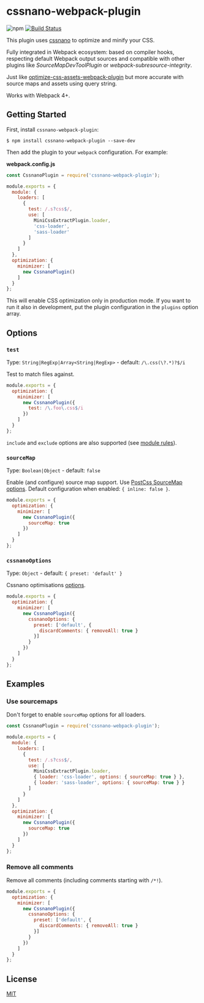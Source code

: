 # cssnano-webpack-plugin

![npm](https://img.shields.io/npm/v/cssnano-webpack-plugin)
[![Build Status](https://travis-ci.org/lneveu/cssnano-webpack-plugin.svg?branch=master)](https://travis-ci.org/lneveu/cssnano-webpack-plugin)

This plugin uses [cssnano](https://cssnano.co) to optimize and minify your CSS.

Fully integrated in Webpack ecosystem: based on compiler hooks, respecting default Webpack output sources and compatible with other plugins like *SourceMapDevToolPlugin* or *webpack-subresource-integrity*.

Just like [optimize-css-assets-webpack-plugin](https://github.com/NMFR/optimize-css-assets-webpack-plugin) but more accurate with source maps and assets using query string.

Works with Webpack 4+.

## Getting Started

First, install `cssnano-webpack-plugin`:

```console
$ npm install cssnano-webpack-plugin --save-dev
```

Then add the plugin to your `webpack` configuration. For example:

**webpack.config.js**

```js
const CssnanoPlugin = require('cssnano-webpack-plugin');

module.exports = {
  module: {
    loaders: [
      {
        test: /.s?css$/,
        use: [
          MiniCssExtractPlugin.loader,
          'css-loader',
          'sass-loader'
        ]
      }
    ]
  },
  optimization: {
    minimizer: [
      new CssnanoPlugin()
    ]
  }
};
```

This will enable CSS optimization only in production mode. If you want to run it also in development, put the plugin configuration in the `plugins` option array.

## Options

### `test`

Type: `String|RegExp|Array<String|RegExp>` - default: `/\.css(\?.*)?$/i`

Test to match files against.

```js
module.exports = {
  optimization: {
    minimizer: [
      new CssnanoPlugin({
        test: /\.foo\.css$/i
      })
    ]
  }
};
```

`include` and `exclude` options are also supported (see [module rules](https://webpack.js.org/configuration/module)).

### `sourceMap`

Type: `Boolean|Object` - default: `false`

Enable (and configure) source map support. Use [PostCss SourceMap options](https://github.com/postcss/postcss-loader#sourcemap). Default configuration when enabled: `{ inline: false }`.

```js
module.exports = {
  optimization: {
    minimizer: [
      new CssnanoPlugin({
        sourceMap: true
      })
    ]
  }
};
```

### `cssnanoOptions`

Type: `Object` - default: `{ preset: 'default' }`

Cssnano optimisations [options](https://cssnano.co/guides/optimisations).

```js
module.exports = {
  optimization: {
    minimizer: [
      new CssnanoPlugin({
        cssnanoOptions: {
          preset: ['default', {
            discardComments: { removeAll: true }
          }]
        }
      })
    ]
  }
};
```

## Examples

### Use sourcemaps

Don't forget to enable `sourceMap` options for all loaders.

```js
const CssnanoPlugin = require('cssnano-webpack-plugin');

module.exports = {
  module: {
    loaders: [
      {
        test: /.s?css$/,
        use: [
          MiniCssExtractPlugin.loader,
          { loader: 'css-loader', options: { sourceMap: true } },
          { loader: 'sass-loader', options: { sourceMap: true } }
        ]
      }
    ]
  },
  optimization: {
    minimizer: [
      new CssnanoPlugin({
        sourceMap: true
      })
    ]
  }
};
```

### Remove all comments

Remove all comments (including comments starting with `/*!`).

```js
module.exports = {
  optimization: {
    minimizer: [
      new CssnanoPlugin({
        cssnanoOptions: {
          preset: ['default', {
            discardComments: { removeAll: true }
          }]
        }
      })
    ]
  }
};
```

## License

[MIT](./LICENSE)

